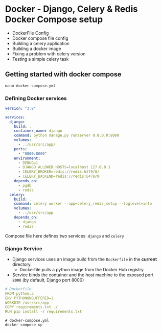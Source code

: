 # Docker - Django, Celery & Redis Docker Compose setup 

- DockerFile Config
- Docker compose file config 
- Building a celery application 
- Building a docker image 
- Fixing a problem with celery version 
- Testing a simple celery task 

## Getting started with docker compose 
```markdown
nano docker-compose.yml
```

### Defining Docker services
```yaml
version: "3.8"

services:
  django:
    build: .
    container_name: django
    command: python manage.py runserver 0.0.0.0:8000
    volumes:
      - .:/usr/src/app/
    ports:
      - "8000:8000"
    environment:
      - DEBUG=1
      - DJANGO_ALLOWED_HOSTS=localhost 127.0.0.1
      - CELERY_BROKER=redis://redis:6379/0/
      - CELERY_BACKEND=redis://redis:6479/0
    depends_on:
      - pgdb
      - redis
  celery:
    build: .
    command: celery worker --app=celery_redis_setup --loglevel=info 
    volumes:
      - .:/usr/src/app
    depends_on:
      - django
      - redis
```
Compose file here defines two services: `django` and `celery`
### Django Service 
- Django services uses an image build from the `Dockerfile` in the **current** directory. 
  - Dockerfile pulls a python image from the Docker Hub registry
- Service binds the container and the host machine to the exposed port `8000` (by default, Django port 8000)

```yaml
# Dockerfile 
FROM python:3
ENV PYTHONUNBUFFERED=1
WORKDIR /usr/src/app
COPY requirements.txt ./
RUN pip install -r requirements.txt
```

```shell
# docker-compose.yml
docker compose up
```